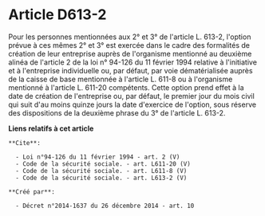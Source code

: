 # Article D613-2

Pour les personnes mentionnées aux 2° et 3° de l'article L. 613-2, l'option prévue à ces mêmes 2° et 3° est exercée dans le
cadre des formalités de création de leur entreprise auprès de l'organisme mentionné au deuxième alinéa de l'article 2 de la
loi n° 94-126 du 11 février 1994 relative à l'initiative et à l'entreprise individuelle ou, par défaut, par voie
dématérialisée auprès de la caisse de base mentionnée à l'article L. 611-8 ou à l'organisme mentionné à l'article L. 611-20
compétents. Cette option prend effet à la date de création de l'entreprise ou, par défaut, le premier jour du mois civil qui
suit d'au moins quinze jours la date d'exercice de l'option, sous réserve des dispositions de la deuxième phrase du 3° de
l'article L. 613-2.

**Liens relatifs à cet article**

	**Cite**:

	  - Loi n°94-126 du 11 février 1994 - art. 2 (V)
	  - Code de la sécurité sociale. - art. L611-20 (V)
	  - Code de la sécurité sociale. - art. L611-8 (V)
	  - Code de la sécurité sociale. - art. L613-2 (V)

	**Créé par**:

	  - Décret n°2014-1637 du 26 décembre 2014 - art. 10
